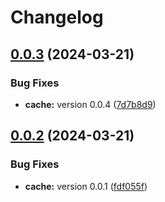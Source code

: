 # Changelog

## [0.0.3](https://github.com/coderkakarrot/monorepo-pkg-automation-bot-example/compare/cache/v0.0.2...cache/v0.0.3) (2024-03-21)


### Bug Fixes

* **cache:** version 0.0.4 ([7d7b8d9](https://github.com/coderkakarrot/monorepo-pkg-automation-bot-example/commit/7d7b8d91e38283167bf8b7656cfbfb288c63860d))

## [0.0.2](https://github.com/coderkakarrot/monorepo-pkg-automation-bot-example/compare/cache-v0.0.1...cache/v0.0.2) (2024-03-21)


### Bug Fixes

* **cache:** version 0.0.1 ([fdf055f](https://github.com/coderkakarrot/monorepo-pkg-automation-bot-example/commit/fdf055f5dc978203099a8e5686b1c20a8cb23adc))
